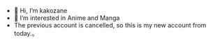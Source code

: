 - 👋 Hi, I’m kakozane
- 👀 I’m interested in Anime and Manga 
- The previous account is cancelled, so this is my new account from today.。
